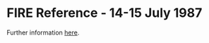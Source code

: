 # FIRE Reference - 14-15 July 1987

Further information <a href="https://nbviewer.jupyter.org/github/GdR-DEPHY/DEPHY-SCM/blob/master/FIRE/REF/README.ipynb" target="_blank">here</a>.
